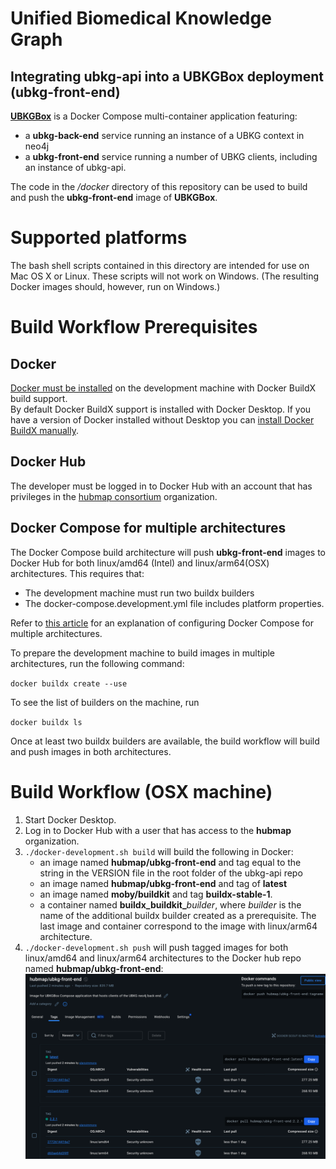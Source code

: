 # Unified Biomedical Knowledge Graph

## Integrating ubkg-api into a UBKGBox deployment (ubkg-front-end)

**[UBKGBox](https://github.com/x-atlas-consortia/ubkg-box)** is a Docker Compose
multi-container application featuring:
- a **ubkg-back-end** service running an instance of a UBKG context in neo4j
- a **ubkg-front-end** service running a number of UBKG clients, including an instance of ubkg-api.

The code in the _/docker_ directory of this repository can be used to build and push
the **ubkg-front-end** image of **UBKGBox**.

# Supported platforms
The bash shell scripts contained in this directory are intended for use on Mac OS X or Linux. 
These scripts will not work on Windows. 
(The resulting Docker images should, however, run on Windows.)

# Build Workflow Prerequisites
## Docker
[Docker must be installed](https://docs.docker.com/engine/install/) on the development machine with Docker BuildX build support.  
By default Docker BuildX support is installed with Docker Desktop.  If you have a version of Docker installed without Desktop you can [install Docker BuildX manually](https://docs.docker.com/build/install-buildx/).

## Docker Hub
The developer must be logged in to Docker Hub with an account that has privileges in the [hubmap consortium](https://hub.docker.com/orgs/hubmap/teams/consortium/members) organization.

## Docker Compose for multiple architectures
The Docker Compose build architecture will push **ubkg-front-end** images to Docker Hub for both 
linux/amd64 (Intel) and linux/arm64(OSX) architectures. This requires that:
- The development machine must run two buildx builders
- The docker-compose.development.yml file includes platform properties.

Refer to [this article](architecture-builds-are-possible-with-docker-compose-kind-of-2a4e8d166c56) for an explanation of configuring Docker Compose for multiple architectures.

To prepare the development machine to build images in multiple architectures, run the following command:

`docker buildx create --use`

To see the list of builders on the machine, run

`docker buildx ls`

Once at least two buildx builders are available, the build workflow will build and push images in both architectures.

# Build Workflow (OSX machine)
1. Start Docker Desktop.
2. Log in to Docker Hub with a user that has access to the **hubmap** organization.
3. `./docker-development.sh build` will build the following in Docker:
   - an image named **hubmap/ubkg-front-end** and tag equal to the string in the VERSION file in the root folder of the ubkg-api repo
   - an image named **hubmap/ubkg-front-end** and tag of **latest**
   - an image named **moby/buildkit** and tag **buildx-stable-1**.
   - a container named **buildx_buildkit_**_builder_, where _builder_ is the name of the additional buildx builder created as a prerequisite. 
   The last image and container correspond to the image with linux/arm64 architecture.
4. `./docker-development.sh push` will push tagged images for both linux/amd64 and linux/arm64 architectures to the Docker hub repo named **hubmap/ubkg-front-end**:
![img.png](img.png)